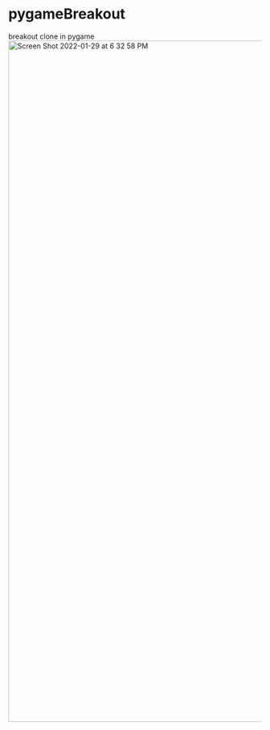 # pygameBreakout
breakout clone in pygame
<img width="1353" alt="Screen Shot 2022-01-29 at 6 32 58 PM" src="https://user-images.githubusercontent.com/84114155/151685812-5bc81ad8-cfe5-4e9c-8342-900949bbdc80.png">
